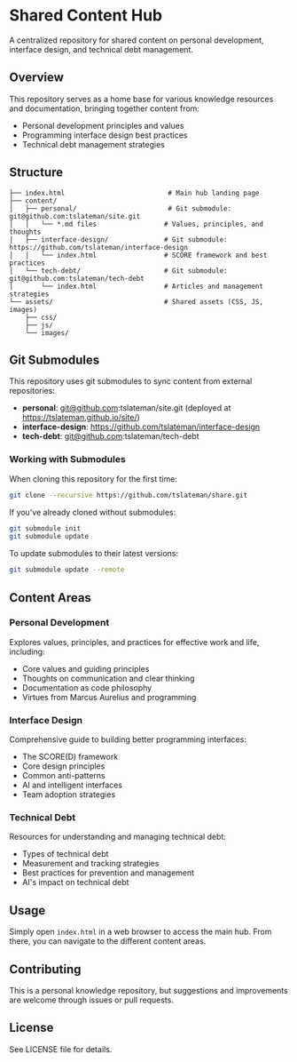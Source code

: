 # Shared Content Hub

A centralized repository for shared content on personal development, interface design, and technical debt management.

## Overview

This repository serves as a home base for various knowledge resources and documentation, bringing together content from:
- Personal development principles and values
- Programming interface design best practices
- Technical debt management strategies

## Structure

```
├── index.html                          # Main hub landing page
├── content/
│   ├── personal/                       # Git submodule: git@github.com:tslateman/site.git
│   │   └── *.md files                 # Values, principles, and thoughts
│   ├── interface-design/              # Git submodule: https://github.com/tslateman/interface-design
│   │   └── index.html                 # SCORE framework and best practices
│   └── tech-debt/                     # Git submodule: git@github.com:tslateman/tech-debt
│       └── index.html                 # Articles and management strategies
└── assets/                            # Shared assets (CSS, JS, images)
    ├── css/
    ├── js/
    └── images/
```

## Git Submodules

This repository uses git submodules to sync content from external repositories:

- **personal**: git@github.com:tslateman/site.git (deployed at https://tslateman.github.io/site/)
- **interface-design**: https://github.com/tslateman/interface-design
- **tech-debt**: git@github.com:tslateman/tech-debt

### Working with Submodules

When cloning this repository for the first time:
```bash
git clone --recursive https://github.com/tslateman/share.git
```

If you've already cloned without submodules:
```bash
git submodule init
git submodule update
```

To update submodules to their latest versions:
```bash
git submodule update --remote
```

## Content Areas

### Personal Development
Explores values, principles, and practices for effective work and life, including:
- Core values and guiding principles
- Thoughts on communication and clear thinking
- Documentation as code philosophy
- Virtues from Marcus Aurelius and programming

### Interface Design
Comprehensive guide to building better programming interfaces:
- The SCORE(D) framework
- Core design principles
- Common anti-patterns
- AI and intelligent interfaces
- Team adoption strategies

### Technical Debt
Resources for understanding and managing technical debt:
- Types of technical debt
- Measurement and tracking strategies
- Best practices for prevention and management
- AI's impact on technical debt

## Usage

Simply open `index.html` in a web browser to access the main hub. From there, you can navigate to the different content areas.

## Contributing

This is a personal knowledge repository, but suggestions and improvements are welcome through issues or pull requests.

## License

See LICENSE file for details.
